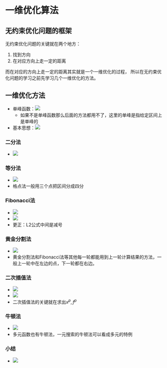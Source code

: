 # 一维优化算法

## 无约束优化问题的框架

无约束优化问题的关键就在两个地方：
1. 找到方向
2. 在对应方向上走一定的距离

而在对应的方向上走一定的距离其实就是一个一维优化的过程，
所以在无约束优化问题的学习之前先学习几个一维优化的方法。

## 一维优化方法

- 单峰函数：![](.assets/2022-09-28-162040.png)
    - 如果不是单峰函数那么后面的方法都用不了，这里的单峰是指给定区间上是单峰的
- 基本思想：![](.assets/2022-09-28-62356.png)

### 二分法

- ![](.assets/2022-09-28-162602.png)

### 等分法

- ![](.assets/2022-09-28-162801.png)
- 格点法一般用三个点把区间分成四分

### Fibonacci法

- ![](.assets/2022-09-28-162947.png)
- ![](.assets/2022-09-28-163044.png)
- 更正：L2公式中间是减号

### 黄金分割法

- ![](.assets/2022-09-28-163200.png)
- 黄金分割法和Fibonacci法等其他每一轮都能用到上一轮计算结果的方法，一般上一轮中在左边的点，下一轮都在右边。

### 二次插值法

- ![](.assets/2022-09-28-163620.png)
- ![](.assets/2022-09-28-163733.png)
- 二次插值法的关键就在求出$x^p, f^p$

### 牛顿法

- ![](.assets/2022-09-28-163859.png)
- 多元函数也有牛顿法，一元搜索的牛顿法可以看成多元的特例

### 小结

- ![](.assets/2022-09-28-163337.png)
